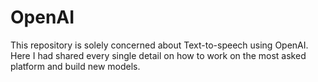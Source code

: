 # OpenAI
This repository is solely concerned about Text-to-speech using OpenAI. Here I had shared every single detail on how to work on the most asked platform and build new models.
